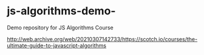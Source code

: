 # js-algorithms-demo-
Demo repository for JS Algorithms Course

http://web.archive.org/web/20210307142733/https://scotch.io/courses/the-ultimate-guide-to-javascript-algorithms